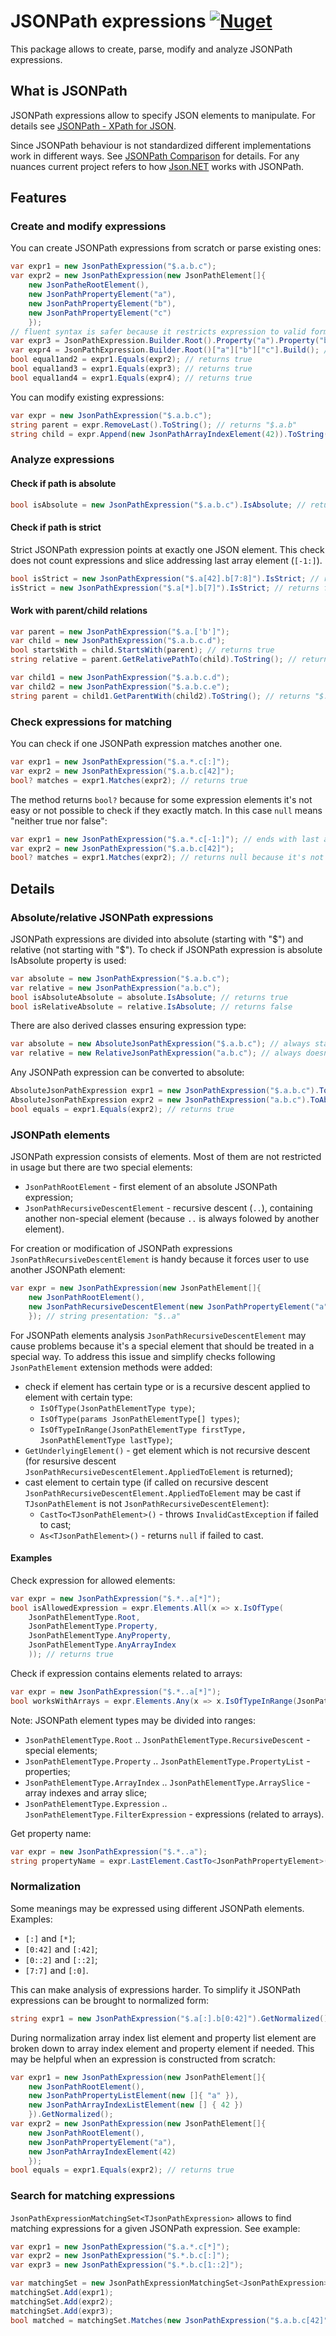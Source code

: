 # JSONPath expressions [![Nuget](https://img.shields.io/nuget/v/JsonPathExpressions)](https://www.nuget.org/packages/JsonPathExpressions)

This package allows to create, parse, modify and analyze JSONPath expressions.

## What is JSONPath

JSONPath expressions allow to specify JSON elements to manipulate. For details see [JSONPath - XPath for JSON](https://goessner.net/articles/JsonPath/).

Since JSONPath behaviour is not standardized different implementations work in different ways. See [JSONPath Comparison](https://cburgmer.github.io/json-path-comparison/) for details. For any nuances current project refers to how [Json.NET](https://www.newtonsoft.com/json) works with JSONPath.

## Features

### Create and modify expressions

You can create JSONPath expressions from scratch or parse existing ones:

```csharp
var expr1 = new JsonPathExpression("$.a.b.c");
var expr2 = new JsonPathExpression(new JsonPathElement[]{
    new JsonPatheRootElement(),
    new JsonPathPropertyElement("a"),
    new JsonPathPropertyElement("b"),
    new JsonPathPropertyElement("c")
    });
// fluent syntax is safer because it restricts expression to valid form
var expr3 = JsonPathExpression.Builder.Root().Property("a").Property("b").Property("c").Build();
var expr4 = JsonPathExpression.Builder.Root()["a"]["b"]["c"].Build(); // alternative short variant
bool equal1and2 = expr1.Equals(expr2); // returns true
bool equal1and3 = expr1.Equals(expr3); // returns true
bool equal1and4 = expr1.Equals(expr4); // returns true
```

You can modify existing expressions:

```csharp
var expr = new JsonPathExpression("$.a.b.c");
string parent = expr.RemoveLast().ToString(); // returns "$.a.b"
string child = expr.Append(new JsonPathArrayIndexElement(42)).ToString(); // returns "$.a.b.c[42]"
```

### Analyze expressions

#### Check if path is absolute

```csharp
bool isAbsolute = new JsonPathExpression("$.a.b.c").IsAbsolute; // returns true because expression starts with root object
```

#### Check if path is strict

Strict JSONPath expression points at exactly one JSON element. This check does not count expressions and slice addressing last array element (`[-1:]`).

```csharp
bool isStrict = new JsonPathExpression("$.a[42].b[7:8]").IsStrict; // returns true because expression addresses exactly one element
isStrict = new JsonPathExpression("$.a[*].b[7]").IsStrict; // returns false because expression potentially addresses multiple elements
```

#### Work with parent/child relations

```csharp
var parent = new JsonPathExpression("$.a.['b']");
var child = new JsonPathExpression("$.a.b.c.d");
bool startsWith = child.StartsWith(parent); // returns true
string relative = parent.GetRelativePathTo(child).ToString(); // returns "c.d"
```

```csharp
var child1 = new JsonPathExpression("$.a.b.c.d");
var child2 = new JsonPathExpression("$.a.b.c.e");
string parent = child1.GetParentWith(child2).ToString(); // returns "$.a.b.c"
```

### Check expressions for matching

You can check if one JSONPath expression matches another one.

```csharp
var expr1 = new JsonPathExpression("$.a.*.c[:]");
var expr2 = new JsonPathExpression("$.a.b.c[42]");
bool? matches = expr1.Matches(expr2); // returns true
```

The method returns `bool?` because for some expression elements it's not easy or not possible to check if they exactly match. In this case `null` means "neither true nor false":

```csharp
var expr1 = new JsonPathExpression("$.a.*.c[-1:]"); // ends with last array element
var expr2 = new JsonPathExpression("$.a.b.c[42]");
bool? matches = expr1.Matches(expr2); // returns null because it's not possible to check if 42 is the last index in the array
```

## Details

### Absolute/relative JSONPath expressions

JSONPath expressions are divided into absolute (starting with "$") and relative (not starting with "$"). To check if JSONPath expression is absolute IsAbsolute property is used:

```csharp
var absolute = new JsonPathExpression("$.a.b.c");
var relative = new JsonPathExpression("a.b.c");
bool isAbsoluteAbsolute = absolute.IsAbsolute; // returns true
bool isRelativeAbsolute = relative.IsAbsolute; // returns false
```

There are also derived classes ensuring expression type:

```csharp
var absolute = new AbsoluteJsonPathExpression("$.a.b.c"); // always starts with "$"
var relative = new RelativeJsonPathExpression("a.b.c"); // always doesn't start with "$"
```

Any JSONPath expression can be converted to absolute:

```csharp
AbsoluteJsonPathExpression expr1 = new JsonPathExpression("$.a.b.c").ToAbsolute();
AbsoluteJsonPathExpression expr2 = new JsonPathExpression("a.b.c").ToAbsolute();
bool equals = expr1.Equals(expr2); // returns true
```

### JSONPath elements

JSONPath expression consists of elements. Most of them are not restricted in usage but there are two special elements:
- `JsonPathRootElement` - first element of an absolute JSONPath expression;
- `JsonPathRecursiveDescentElement` - recursive descent (`..`), containing another non-special element (because `..` is always folowed by another element).

For creation or modification of JSONPath expressions `JsonPathRecursiveDescentElement` is handy because it forces user to use another JSONPath element:

```csharp
var expr = new JsonPathExpression(new JsonPathElement[]{
    new JsonPathRootElement(),
    new JsonPathRecursiveDescentElement(new JsonPathPropertyElement("a")) // because recursive descent must be followed by another element it accepts that element as parameter
    }); // string presentation: "$..a"
```

For JSONPath elements analysis `JsonPathRecursiveDescentElement` may cause problems because it's a special element that should be treated in a special way. To address this issue and simplify checks following `JsonPathElement` extension methods were added:
- check if element has certain type or is a recursive descent applied to element with certain type:
  - `IsOfType(JsonPathElementType type)`;
  - `IsOfType(params JsonPathElementType[] types)`;
  - `IsOfTypeInRange(JsonPathElementType firstType, JsonPathElementType lastType)`;
- `GetUnderlyingElement()` - get element which is not recursive descent (for resursive descent `JsonPathRecursiveDescentElement.AppliedToElement` is returned);
- cast element to certain type (if called on recursive descent `JsonPathRecursiveDescentElement.AppliedToElement` may be cast if `TJsonPathElement` is not `JsonPathRecursiveDescentElement`):
  - `CastTo<TJsonPathElement>()` - throws `InvalidCastException` if failed to cast;
  - `As<TJsonPathElement>()` - returns `null` if failed to cast.

#### Examples

Check expression for allowed elements:

```csharp
var expr = new JsonPathExpression("$.*..a[*]");
bool isAllowedExpression = expr.Elements.All(x => x.IsOfType(
    JsonPathElementType.Root,
    JsonPathElementType.Property,
    JsonPathElementType.AnyProperty,
    JsonPathElementType.AnyArrayIndex
    )); // returns true
```

Check if expression contains elements related to arrays:

```csharp
var expr = new JsonPathExpression("$.*..a[*]");
bool worksWithArrays = expr.Elements.Any(x => x.IsOfTypeInRange(JsonPathElementType.ArrayIndex, JsonPathElementType.FilterExpression)); // returns true
```

Note: JSONPath element types may be divided into ranges:
- `JsonPathElementType.Root` .. `JsonPathElementType.RecursiveDescent` - special elements;
- `JsonPathElementType.Property` .. `JsonPathElementType.PropertyList` - properties;
- `JsonPathElementType.ArrayIndex` .. `JsonPathElementType.ArraySlice` - array indexes and array slice;
- `JsonPathElementType.Expression` .. `JsonPathElementType.FilterExpression` - expressions (related to arrays).

Get property name:

```csharp
var expr = new JsonPathExpression("$.*..a");
string propertyName = expr.LastElement.CastTo<JsonPathPropertyElement>().Name; // returns "a"
```

### Normalization

Some meanings may be expressed using different JSONPath elements. Examples:
- `[:]` and `[*]`;
- `[0:42]` and `[:42]`;
- `[0::2]` and `[::2]`;
- `[7:7]` and `[:0]`.

This can make analysis of expressions harder. To simplify it JSONPath expressions can be brought to normalized form:

```csharp
string expr1 = new JsonPathExpression("$.a[:].b[0:42]").GetNormalized().ToString(); // returns "$.a[*].b[:42]"
```

During normalization array index list element and property list element are broken down to array index element and property element if needed. This may be helpful when an expression is constructed from scratch:

```csharp
var expr1 = new JsonPathExpression(new JsonPathElement[]{
    new JsonPathRootElement(),
    new JsonPathPropertyListElement(new []{ "a" }),
    new JsonPathArrayIndexListElement(new [] { 42 })
    }).GetNormalized();
var expr2 = new JsonPathExpression(new JsonPathElement[]{
    new JsonPathRootElement(),
    new JsonPathPropertyElement("a"),
    new JsonPathArrayIndexElement(42)
    });
bool equals = expr1.Equals(expr2); // returns true
```

### Search for matching expressions

`JsonPathExpressionMatchingSet<TJsonPathExpression>` allows to find matching expressions for a given JSONPath expression. See example:

```csharp
var expr1 = new JsonPathExpression("$.a.*.c[*]");
var expr2 = new JsonPathExpression("$.*.b.c[:]");
var expr3 = new JsonPathExpression("$.*.b.c[1::2]");

var matchingSet = new JsonPathExpressionMatchingSet<JsonPathExpression>();
matchingSet.Add(expr1);
matchingSet.Add(expr2);
matchingSet.Add(expr3);
bool matched = matchingSet.Matches(new JsonPathExpression("$.a.b.c[42]"), out var matchedBy); // matchedBy contains expr1 and expr2 because they match "$.a.b.c[42]"
```